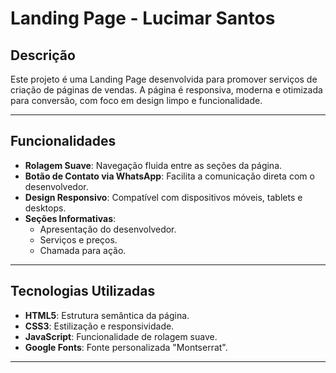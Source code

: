 # **Landing Page - Lucimar Santos**

## **Descrição**
Este projeto é uma Landing Page desenvolvida para promover serviços de criação de páginas de vendas. A página é responsiva, moderna e otimizada para conversão, com foco em design limpo e funcionalidade.

---

## **Funcionalidades**
- **Rolagem Suave**: Navegação fluida entre as seções da página.
- **Botão de Contato via WhatsApp**: Facilita a comunicação direta com o desenvolvedor.
- **Design Responsivo**: Compatível com dispositivos móveis, tablets e desktops.
- **Seções Informativas**:
  - Apresentação do desenvolvedor.
  - Serviços e preços.
  - Chamada para ação.

---

## **Tecnologias Utilizadas**
- **HTML5**: Estrutura semântica da página.
- **CSS3**: Estilização e responsividade.
- **JavaScript**: Funcionalidade de rolagem suave.
- **Google Fonts**: Fonte personalizada "Montserrat".

---

